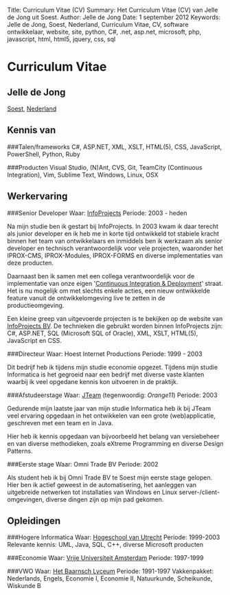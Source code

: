 Title:    Curriculum Vitae (CV)
Summary:  Het Curriculum Vitae (CV) van Jelle de Jong uit Soest.
Author:   Jelle de Jong
Date:     1 september 2012
Keywords: Jelle de Jong, Soest, Nederland, Curriculum Vitae, CV, software ontwikkelaar, website, site, python, C#, .net, asp.net, microsoft, php, javascript, html, html5, jquery, css, sql

Curriculum Vitae
===
Jelle de Jong
---
[Soest][1], [Nederland][2]

Kennis van
---
###Talen/frameworks
C#, ASP.NET, XML, XSLT, HTML(5), CSS, JavaScript, PowerShell, Python, Ruby

###Producten
Visual Studio, (N)Ant, CVS, Git, TeamCity (Continuous Integration), Vim, Sublime Text, Windows, Linux, OSX

Werkervaring
---
###Senior Developer
Waar: [InfoProjects][3]
Periode: 2003 - heden

Na mijn studie ben ik gestart bij InfoProjects. In 2003 kwam ik daar terecht als junior developer en ik heb me in korte tijd ontwikkeld tot stabiele kracht binnen het team van ontwikkelaars en inmiddels ben ik werkzaam als senior developer en technisch verantwoordelijk voor vele projecten, waaronder het IPROX-CMS, IPROX-Modules, IPROX-FORMS en diverse implementaties van deze producten.

Daarnaast ben ik samen met een collega verantwoordelijk voor de implementatie van onze eigen '[Continuous Integration & Deployment][8]' straat. Het is nu mogelijk om met slechts enkele acties, een nieuw ontwikkelde feature vanuit de ontwikkelomgeving live te zetten in de productieomgeving.

Een kleine greep van uitgevoerde projecten is te bekijken op de website van [InfoProjects BV][3]. De technieken die gebruikt worden binnen InfoProjects zijn: C#, ASP.NET, SQL (Microsoft SQL of Oracle), XML, XSLT, HTML(5), JavaScript en CSS.

###Directeur
Waar: Hoest Internet Productions
Periode: 1999 - 2003

Dit bedrijf heb ik tijdens mijn studie economie opgezet. Tijdens mijn studie Informatica is het gegroeid naar een bedrijf met diverse vaste klanten waarbij ik veel opgedane kennis kon uitvoeren in de praktijk.

###Afstudeerstage
Waar: [JTeam][4] (tegenwoordig: _Orange11_)
Periode: 2003

Gedurende mijn laatste jaar van mijn studie Informatica heb ik bij JTeam veel ervaring opgedaan in het ontwikkelen van een grote (web)applicatie, geschreven met een team en in Java.

Hier heb ik kennis opgedaan van bijvoorbeeld het belang van versiebeheer en van diverse methodieken, zoals eXtreme Programming en diverse Design Patterns.

###Eerste stage
Waar: Omni Trade BV
Periode: 2002

Als student heb ik bij Omni Trade BV te Soest mijn eerste stage gelopen. Hier ben ik actief geweest in de automatisering, het aanleggen van uitgebreide netwerken tot installaties van Windows en Linux server-/client-omgevingen, diverse dingen zijn op mijn pad gekomen.

Opleidingen
---
###Hogere Informatica
Waar: [Hogeschool van Utrecht][5]
Periode: 1999-2003
Relevante kennis: UML, Java, SQL, C++, diverse Microsoft producten

###Economie
Waar: [Vrije Universiteit Amsterdam][6]
Periode: 1997-1999

###VWO
Waar: [Het Baarnsch Lyceum][7]
Periode: 1991-1997
Vakkenpakket: Nederlands, Engels, Economie I, Economie II, Natuurkunde, Scheikunde, Wiskunde B

[1]: https://maps.google.com/maps?q=Soest,+Nederland
[2]: https://maps.google.com/maps?q=Nederland
[3]: http://www.infoprojects.nl/
[4]: http://www.orange11.nl/
[5]: http://www.hu.nl/
[6]: http://www.vu.nl/
[7]: http://www.hetbaarnschlyceum.nl/
[8]: http://en.wikipedia.org/wiki/Continuous_integration